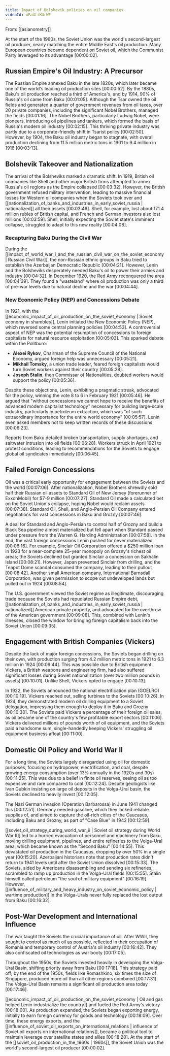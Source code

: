 ```yaml
---
title: Impact of Bolshevik policies on oil companies
videoId: oPa4tiK4rWE
---
```


From: [[asianometry]] <br/> 

At the start of the 1960s, the Soviet Union was the world's second-largest oil producer, nearly matching the entire Middle East's oil production. Many European countries became dependent on Soviet oil, which the Communist Party leveraged to its advantage <a class="yt-timestamp" data-t="00:00:02">[00:00:02]</a>.

## Russian Empire's Oil Industry: A Precursor

The Russian Empire annexed Baku in the late 1820s, which later became one of the world's leading oil production sites <a class="yt-timestamp" data-t="00:00:52">[00:00:52]</a>. By the 1880s, Baku's oil production reached a third of America's, and by 1914, 90% of Russia's oil came from Baku <a class="yt-timestamp" data-t="00:01:05">[00:01:05]</a>. Although the Tsar owned the oil fields and generated a quarter of government revenues from oil taxes, over 20 private companies, including the significant Nobel Brothers, managed the fields <a class="yt-timestamp" data-t="00:01:16">[00:01:16]</a>. The Nobel Brothers, particularly Ludwig Nobel, were pioneers, introducing oil pipelines and tankers, which formed the basis of Russia's modern oil industry <a class="yt-timestamp" data-t="00:02:15">[00:02:15]</a>. This thriving private industry was partly due to a corporate-friendly shift in Tsarist policy <a class="yt-timestamp" data-t="00:02:50">[00:02:50]</a>. However, by 1904, the Baku oil industry began to stagnate, with overall production declining from 11.5 million metric tons in 1901 to 9.4 million in 1916 <a class="yt-timestamp" data-t="00:03:13">[00:03:13]</a>.

## Bolshevik Takeover and Nationalization

The arrival of the Bolsheviks marked a dramatic shift. In 1919, British oil companies like Shell and other major British firms attempted to annex Russia's oil regions as the Empire collapsed <a class="yt-timestamp" data-t="00:03:32">[00:03:32]</a>. However, the British government refused military intervention, leading to massive financial losses for Western oil companies when the Soviets took over and [[nationalization_of_banks_and_industries_in_early_soviet_russia | nationalized]] all their assets <a class="yt-timestamp" data-t="00:03:46">[00:03:46]</a>. Shell, for example, lost about 171.4 million rubles of British capital, and French and German investors also lost millions <a class="yt-timestamp" data-t="00:03:59">[00:03:59]</a>. Shell, initially expecting the Soviet state's imminent collapse, struggled to adapt to this new reality <a class="yt-timestamp" data-t="00:04:08">[00:04:08]</a>.

### Recapturing Baku During the Civil War

During the [[impact_of_world_war_i_and_the_russian_civil_war_on_the_soviet_economy | Russian Civil War]], the non-Russian ethnic groups in Baku tried to establish the Azerbaijan Democratic Republic <a class="yt-timestamp" data-t="00:04:21">[00:04:21]</a>. However, Lenin and the Bolsheviks desperately needed Baku's oil to power their armies and industry <a class="yt-timestamp" data-t="00:04:32">[00:04:32]</a>. In December 1920, the Red Army reconquered the area <a class="yt-timestamp" data-t="00:04:39">[00:04:39]</a>. They found a "wasteland" where oil production was only a third of pre-war levels due to natural decline and the war <a class="yt-timestamp" data-t="00:04:44">[00:04:44]</a>.

### New Economic Policy (NEP) and Concessions Debate

In 1921, with the [[economic_impact_of_oil_production_on_the_soviet_economy | Soviet economy in shambles]], Lenin initiated the New Economic Policy (NEP), which reversed some central planning policies <a class="yt-timestamp" data-t="00:04:53">[00:04:53]</a>. A controversial aspect of NEP was the potential resumption of concessions to foreign capitalists for natural resource exploitation <a class="yt-timestamp" data-t="00:05:03">[00:05:03]</a>. This sparked debate within the Politburo:
*   **Alexei Rykov**, Chairman of the Supreme Council of the National Economy, argued foreign help was unnecessary <a class="yt-timestamp" data-t="00:05:21">[00:05:21]</a>.
*   **Mikhail Tomsky**, a union trade leader, feared foreign capitalists would turn Soviet workers against their country <a class="yt-timestamp" data-t="00:05:28">[00:05:28]</a>.
*   **Joseph Stalin**, then Commissar of Nationalities, doubted workers would support the policy <a class="yt-timestamp" data-t="00:05:36">[00:05:36]</a>.

Despite these objections, Lenin, exhibiting a pragmatic streak, advocated for the policy, winning the vote 8 to 6 in February 1921 <a class="yt-timestamp" data-t="00:05:46">[00:05:46]</a>. He argued that "without concessions we cannot hope to receive the benefits of advanced modern capitalist technology" necessary for building large-scale industry, particularly in petroleum extraction, which was "of such extraordinary importance for the entire world economy" <a class="yt-timestamp" data-t="00:05:57">[00:05:57]</a>. Lenin even asked members not to keep written records of these discussions <a class="yt-timestamp" data-t="00:06:23">[00:06:23]</a>.

Reports from Baku detailed broken transportation, supply shortages, and saltwater intrusion into oil fields <a class="yt-timestamp" data-t="00:06:28">[00:06:28]</a>. Workers struck in April 1921 to protest conditions, leading to recommendations for the Soviets to engage global oil syndicates immediately <a class="yt-timestamp" data-t="00:06:45">[00:06:45]</a>.

## Failed Foreign Concessions

Oil was a critical early opportunity for engagement between the Soviets and the world <a class="yt-timestamp" data-t="00:07:06">[00:07:06]</a>. After nationalization, Nobel Brothers shrewdly sold half their Russian oil assets to Standard Oil of New Jersey (forerunner of ExxonMobil) for $7-9 million <a class="yt-timestamp" data-t="00:07:27">[00:07:27]</a>. Standard Oil made a calculated bet on the Soviet Union's collapse, hoping Nobel would reclaim assets <a class="yt-timestamp" data-t="00:07:38">[00:07:38]</a>. Standard Oil, Shell, and Anglo-Persian Oil Company entered negotiations for vast concessions in Baku and Grozny <a class="yt-timestamp" data-t="00:07:46">[00:07:46]</a>.

A deal for Standard and Anglo-Persian to control half of Grozny and build a Black Sea pipeline almost materialized but fell apart when Standard passed under pressure from the Warren G. Harding Administration <a class="yt-timestamp" data-t="00:07:58">[00:07:58]</a>. In the end, the vast foreign concessions Lenin pushed for never materialized <a class="yt-timestamp" data-t="00:08:16">[00:08:16]</a>. For example, Sinclair Oil Corporation offered a $250 million loan in 1923 for a near-complete 25-year monopoly on Grozny's richest oil areas; the Soviets declined but granted Sinclair a concession on Sakhalin Island <a class="yt-timestamp" data-t="00:08:21">[00:08:21]</a>. However, Japan prevented Sinclair from drilling, and the Teapot Dome scandal consumed the company, leading to their pullout <a class="yt-timestamp" data-t="00:08:42">[00:08:42]</a>. Another small American company, International Barnsdall Corporation, was given permission to scope out undeveloped lands but pulled out in 1924 <a class="yt-timestamp" data-t="00:08:54">[00:08:54]</a>.

The U.S. government viewed the Soviet regime as illegitimate, discouraging trade because the Soviets had repudiated Russian Empire debt, [[nationalization_of_banks_and_industries_in_early_soviet_russia | nationalized]] American private property, and advocated for the overthrow of the American government <a class="yt-timestamp" data-t="00:09:08">[00:09:08]</a>. This, combined with Lenin's illnesses, closed the window for bringing foreign capitalism back into the Soviet Union <a class="yt-timestamp" data-t="00:09:35">[00:09:35]</a>.

## Engagement with British Companies (Vickers)

Despite the lack of major foreign concessions, the Soviets began drilling on their own, with production surging from 4.2 million metric tons in 1921 to 6.3 million in 1924 <a class="yt-timestamp" data-t="00:09:44">[00:09:44]</a>. This was possible due to British equipment. Vickers, a British weapons and engineering firm, had also suffered significant losses during Soviet nationalization (over two million pounds in assets) <a class="yt-timestamp" data-t="00:10:01">[00:10:01]</a>. Unlike Shell, Vickers opted to engage <a class="yt-timestamp" data-t="00:10:13">[00:10:13]</a>.

In 1922, the Soviets announced the national electrification plan (GOELRO) <a class="yt-timestamp" data-t="00:10:19">[00:10:19]</a>. Vickers reached out, selling turbines to the Soviets <a class="yt-timestamp" data-t="00:10:26">[00:10:26]</a>. In 1924, they demonstrated modern oil drilling equipment to a Soviet delegation, impressing them enough to deploy it in Baku and Grozny <a class="yt-timestamp" data-t="00:10:30">[00:10:30]</a>. The Soviets paid Vickers a percentage of their foreign oil sales, as oil became one of the country's few profitable export sectors <a class="yt-timestamp" data-t="00:11:06">[00:11:06]</a>. Vickers delivered millions of pounds worth of oil equipment, and the Soviets paid a handsome sum, single-handedly keeping Vickers' struggling oil equipment business afloat <a class="yt-timestamp" data-t="00:11:00">[00:11:00]</a>.

## Domestic Oil Policy and World War II

For a long time, the Soviets largely disregarded using oil for domestic purposes, focusing on hydropower, electrification, and coal, despite growing energy consumption (over 13% annually in the 1920s and 30s) <a class="yt-timestamp" data-t="00:11:25">[00:11:25]</a>. This was due to a belief in finite oil reserves, seeing oil as too expensive and rare compared to coal <a class="yt-timestamp" data-t="00:12:24">[00:12:24]</a>. Despite geologists like Ivan Gubkin insisting on large oil deposits in the Volga-Ural basin, the Soviets declined to heavily invest <a class="yt-timestamp" data-t="00:12:05">[00:12:05]</a>.

The Nazi German invasion (Operation Barbarossa) in June 1941 changed this <a class="yt-timestamp" data-t="00:12:51">[00:12:51]</a>. Germany needed gasoline, which they lacked reliable supplies of, and aimed to capture the oil-rich cities of the Caucasus, including Baku and Grozny, as part of "Case Blue" in 1942 <a class="yt-timestamp" data-t="00:12:59">[00:12:59]</a>.

[[soviet_oil_strategy_during_world_war_ii | Soviet oil strategy during World War II]] led to a hurried evacuation of personnel and machinery from Baku, moving drilling equipment, pipelines, and entire refineries to the Volga-Ural area, which became known as the "Second Baku" <a class="yt-timestamp" data-t="00:14:55">[00:14:55]</a>. This devastated oil production in the Caucasus, dropping by over 50% in a single year <a class="yt-timestamp" data-t="00:15:20">[00:15:20]</a>. Azerbaijani historians note that production rates didn't return to 1941 levels until after the Soviet Union dissolved <a class="yt-timestamp" data-t="00:15:33">[00:15:33]</a>. The Soviets, aided by Americans disassembling and sending six refineries, scrambled to ramp up production in the Volga-Ural fields <a class="yt-timestamp" data-t="00:15:55">[00:15:55]</a>. Stalin himself called petroleum "the soul of military equipment" <a class="yt-timestamp" data-t="00:16:19">[00:16:19]</a>. However, [[influence_of_military_and_heavy_industry_on_soviet_economic_policy | wartime production]] in the Volga-Urals never fully replaced the lost output from Baku <a class="yt-timestamp" data-t="00:16:32">[00:16:32]</a>.

## Post-War Development and International Influence

The war taught the Soviets the crucial importance of oil. After WWII, they sought to control as much oil as possible, reflected in their occupation of Romania and temporary control of Austria's oil industry <a class="yt-timestamp" data-t="00:16:42">[00:16:42]</a>. They also confiscated oil technologies as war booty <a class="yt-timestamp" data-t="00:17:05">[00:17:05]</a>.

Throughout the 1950s, the Soviets invested heavily in developing the Volga-Ural Basin, shifting priority away from Baku <a class="yt-timestamp" data-t="00:17:18">[00:17:18]</a>. This strategy paid off; by the end of the 1950s, fields like Romashkino, six times the size of Singapore, produced more oil than all other regions combined <a class="yt-timestamp" data-t="00:17:31">[00:17:31]</a>. The Volga-Ural Basin remains a significant oil production area today <a class="yt-timestamp" data-t="00:17:46">[00:17:46]</a>.

[[economic_impact_of_oil_production_on_the_soviet_economy | Oil and gas helped Lenin industrialize the country]] and fueled the Red Army's victory <a class="yt-timestamp" data-t="00:18:00">[00:18:00]</a>. As production expanded, the Soviets began exporting energy, initially to earn foreign currency for goods and technology <a class="yt-timestamp" data-t="00:18:09">[00:18:09]</a>. Over time, these energy exports, and the [[influence_of_soviet_oil_exports_on_international_relations | influence of Soviet oil exports on international relations]], became a political tool to maintain leverage over satellite states and allies <a class="yt-timestamp" data-t="00:18:20">[00:18:20]</a>. At the start of the [[soviet_oil_production_in_the_1960s | 1960s]], the Soviet Union was the world's second-largest oil producer <a class="yt-timestamp" data-t="00:00:02">[00:00:02]</a>.